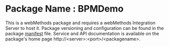 # Package Name : BPMDemo
This is a webMethods package and requires a webMethods Integration Server to host it. Package versioning and configuration can be found in the package [manifest](./BPMDemo/manifest.v3) file. Service and API documentation is available on the package's home page http://&lt;server&gt;:&lt;port&gt;/&lt;packagename>.